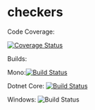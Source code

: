 # checkers
Code Coverage:

[![Coverage Status](https://coveralls.io/repos/github/cs451-ducks/checkers/badge.svg?branch=master)](https://coveralls.io/github/cs451-ducks/checkers?branch=master)


Builds:

Mono:[![Build Status](https://travis-ci.org/cs451-ducks/checkers.svg?branch=master)](https://travis-ci.org/cs451-ducks/checkers)

Dotnet Core: [![Build Status](https://travis-ci.org/cs451-ducks/checkers.svg?branch=master)](https://travis-ci.org/cs451-ducks/checkers) 

Windows: ![Build Status](https://afeldscher.visualstudio.com/_apis/public/build/definitions/5f83e63a-f00c-47ab-b98c-85766401e485/1/badge
)
